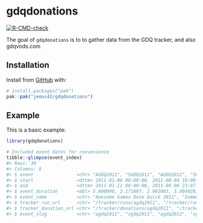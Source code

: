 
<!-- README.md is generated from README.Rmd. Please edit that file -->

# gdqdonations

<!-- badges: start -->

[![R-CMD-check](https://github.com/jemus42/gdqdonations/actions/workflows/R-CMD-check.yaml/badge.svg)](https://github.com/jemus42/gdqdonations/actions/workflows/R-CMD-check.yaml)
<!-- badges: end -->

The goal of `gdqdonations` is to to gather data from the GDQ tracker,
and also gdqvods.com

## Installation

Install from [GitHub](https://github.com/) with:

``` r
# install.packages("pak")
pak::pak("jemus42/gdqdonations")
```

## Example

This is a basic example:

``` r
library(gdqdonations)

# Included event dates for convenience
tibble::glimpse(event_index)
#> Rows: 30
#> Columns: 8
#> $ event                <chr> "AGDQ2011", "SGDQ2011", "AGDQ2012", "SGDQ2012", "…
#> $ start                <dttm> 2011-01-06 00:00:00, 2011-08-04 19:00:00, 2012-0…
#> $ end                  <dttm> 2011-01-11 00:00:00, 2011-08-06 23:07:31, 2012-0…
#> $ event_duration       <dbl> 5.000000, 2.171887, 2.802083, 3.884028, 6.401921,…
#> $ event_name           <chr> "Awesome Games Done Quick 2011", "Summer Games Do…
#> $ tracker_run_url      <chr> "/tracker/runs/agdq2011", "/tracker/runs/sgdq2011…
#> $ tracker_donation_url <chr> "/tracker/donations/agdq2011", "/tracker/donation…
#> $ event_slug           <chr> "agdq2011", "sgdq2011", "agdq2012", "sgdq2012", "…
```
